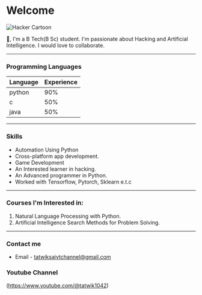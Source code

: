 # Welcome

![Hacker Cartoon](https://i.ibb.co/9pvJkrR/pure-white-background-85a2a7fd.jpg)

👋, I'm a B Tech(B Sc) student. I'm passionate about Hacking and Artificial Intelligence. I would love to collaborate. 

___

### Programming Languages
| Language   | Experience |
| --------   | ---------- |
| python     | 90%        |
| c          | 50%        |
| java       | 50%        |

___

### Skills
* Automation Using Python
* Cross-platform app development.
* Game Development
* An Interested learner in hacking.
* An Advanced programmer in Python.
* Worked with Tensorflow, Pytorch, Sklearn e.t.c

___

### Courses I'm  Interested in:
1. Natural Language Processing with Python.
1. Artificial Intelligence Search Methods for Problem Solving.

___

### Contact me
* Email - tatwiksaiytchannel@gmail.com


### Youtube Channel
(https://www.youtube.com/@tatwik1042)
